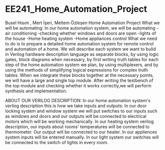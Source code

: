 # EE241_Home_Automation_Project
Busel Hısım , Mert İşeri, Meltem Özleşen Home Automation Project
What we will be automating: In our home automation system, we will be automating
-air conditioning
-checking whether windows and doors are open
-lights of the house 
-Home heating system
-Home appliances control
What we need to do is to prepare a detailed home automation system for remote control and automation of a home. We will describe each system we want to bulid in Verilog hardware description language as separate blocks, by using logic gates, block diagrams when necessary, by first writing truth tables for each step of the home automation system we plan, by using multiplexers, and by using the methods of simplifying logical expressions for complex truth tables. When we integrate these blocks together at the necessary points, we will have a large and single top module. After writing the testbench of the top module and checking whether it works correctly,we will perform synthesis and implementation.

ABOUT OUR VERILOG DESCRIPTION:
In our home automation system's verilog description this is how we take inputs and outputs:
In our door locking system and window system we will put switches to our inputs such as windows and doors and our outputs will be connected to electrical motors which will be working mechanically. 
In our heating system verilog description, our inputs about rooms' temperatures will be connected to thermometer. Our output will be connected to our heater. 
In our appliences system inputs will be entered manually. 
In our light system our switches will be connected to the switch of lights in every room. 

